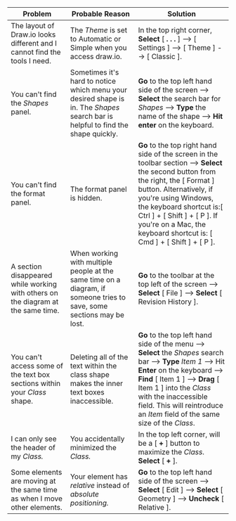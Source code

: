 | Problem                                                                          | Probable Reason                                                                                                                  | Solution                                                                                                                                                                                                                                                                                                                 |
|----------------------------------------------------------------------------------|----------------------------------------------------------------------------------------------------------------------------------|--------------------------------------------------------------------------------------------------------------------------------------------------------------------------------------------------------------------------------------------------------------------------------------------------------------------------|
| The layout of Draw.io looks different and I cannot find the tools I need.        | The _Theme_ is set to Automatic or Simple when you access draw.io.                                                               | In the top right corner, **Select** [ **. . .** ] --> [ Settings ] --> [ Theme ] --> [ Classic ].                                                                                                                                                                                                                        |
| You can't find the   _Shapes_   panel.                                           | Sometimes it's hard to notice which menu your desired shape is in. The _Shapes_ search bar is helpful to find the shape quickly. | **Go** to the top left hand side of the screen --> **Select** the search bar for _Shapes_ --> **Type** the name of the shape --> **Hit enter** on the keyboard.                                                                                                                                                          |
| You can't find the format panel.                                                 | The format panel is hidden.                                                                                                      | **Go** to the top right hand side of the screen in the toolbar section --> **Select** the second button from the right, the [ Format ] button. Alternatively, if you're using Windows, the keyboard shortcut is:[ Ctrl ] + [ Shift ] + [ P ]. If you're on a Mac, the keyboard shortcut is: [ Cmd ] + [ Shift ] + [ P ]. |
| A section disappeared while working with others on the diagram at the same time. | When working with multiple people at the same time on a diagram, if someone tries to save, some sections may be lost.            | **Go** to the toolbar at the top left of the screen --> **Select** [ File ] --> **Select** [ Revision History ].                                                                                                                                                                                                         |
| You can't access some of the text box sections within your  _Class_  shape.      | Deleting all of the text within the class shape makes the inner text boxes inaccessible.                                         | **Go** to the top left hand side of the menu --> **Select** the _Shapes_ search bar --> **Type** _Item 1_ --> Hit **Enter** on the keyboard --> **Find** [ Item 1 ] --> **Drag** [ Item 1 ] into the _Class_ with the inaccessible field. This will reintroduce an _Item_ field of the same size of the _Class_.         |
| I can only see the header of my _Class._                                         | You accidentally minimized the _Class._                                                                                          | In the top left corner, will be a [ **+** ] button to maximize the _Class_. **Select** [ **+** ].                                                                                                                                                                                                                        |
| Some elements are moving at the same time as when I move other elements.         | Your element has _relative_ instead of _absolute positioning._                                                                   | **Go** to the top left hand side of the screen -->  **Select** [ Edit ] --> **Select** [ Geometry ] --> **Uncheck** [ Relative ].                                                                                                                                                                                        |